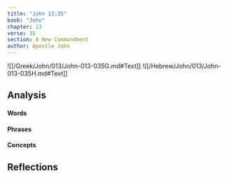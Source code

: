 ```yaml
---
title: "John 13:35"
book: "John"
chapter: 13
verse: 35
section: A New Commandment
author: Apostle John
---
```

![[/Greek/John/013/John-013-035G.md#Text]]
![[/Hebrew/John/013/John-013-035H.md#Text]]

## Analysis

#### Words

#### Phrases

#### Concepts

## Reflections

